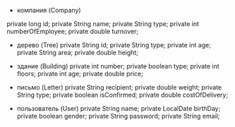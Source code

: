 - компания (Company)

private long id;
private String name;
private String type;
private int numberOfEmployee;
private double turnover;

- дерево (Tree)
private String id;
private String type;
private int age;
private String area;
private double height;
 
- здание (Building)
private int number;
private boolean type;
private int floors;
private int age;
private double price;

- письмо (Letter)
private String recipient;
private double weight;
private String type;
private boolean isConfirmed;
private double costOfDelivery;

- пользователь (User)
private String name;
private LocalDate birthDay; 
private boolean gender;
private String password;
private String email;